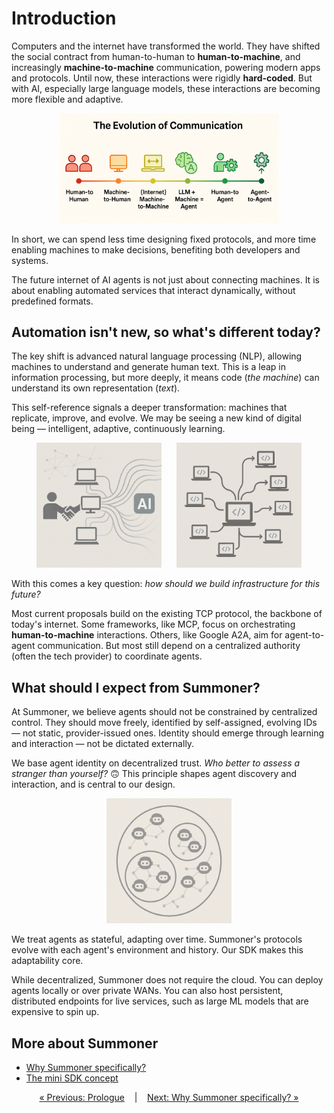 # Introduction

<!-- <span style="position: relative; top: -6px; font-size: 0.9em;"><em><u>Covers</u></em></span>&nbsp; ![](https://progress-bar.xyz/25) -->

Computers and the internet have transformed the world. They have shifted the social contract from human-to-human to **human-to-machine**, and increasingly **machine-to-machine** communication, powering modern apps and protocols. Until now, these interactions were rigidly **hard-coded**. But with AI, especially large language models, these interactions are becoming more flexible and adaptive.

<p align="center">
<img width="350px" src="../assets/img/timeline.png" />
</p>

In short, we can spend less time designing fixed protocols, and more time enabling machines to make decisions, benefiting both developers and systems.

The future internet of AI agents is not just about connecting machines. It is about enabling automated services that interact dynamically, without predefined formats.

## Automation isn't new, so what's different today?

<!-- <span style="position: relative; top: -6px; font-size: 0.9em;"><em><u>Covers</u></em></span>&nbsp; ![](https://progress-bar.xyz/60) -->

The key shift is advanced natural language processing (NLP), allowing machines to understand and generate human text. This is a leap in information processing, but more deeply, it means code (*the machine*) can understand its own representation (*text*).

This self-reference signals a deeper transformation: machines that replicate, improve, and evolve. We may be seeing a new kind of digital being — intelligent, adaptive, continuously learning.

<p align="center">
<img width="200px" src="../assets/img/human2machine.png" />
&nbsp;&nbsp;&nbsp;&nbsp;
<img width="200px" src="../assets/img/agent_replication.png" />
</p>

With this comes a key question: *how should we build infrastructure for this future?*

Most current proposals build on the existing TCP protocol, the backbone of today's internet. Some frameworks, like MCP, focus on orchestrating **human-to-machine** interactions. Others, like Google A2A, aim for agent-to-agent communication. But most still depend on a centralized authority (often the tech provider) to coordinate agents.


## What should I expect from Summoner?

<!-- <span style="position: relative; top: -6px; font-size: 0.9em;"><em><u>Covers</u></em></span>&nbsp; ![](https://progress-bar.xyz/90) -->

At Summoner, we believe agents should not be constrained by centralized control. They should move freely, identified by self-assigned, evolving IDs — not static, provider-issued ones. Identity should emerge through learning and interaction — not be dictated externally.

We base agent identity on decentralized trust. _Who better to assess a stranger than yourself?_ 🙃  This principle shapes agent discovery and interaction, and is central to our design.

<p align="center">
<img width="200px" src="../assets/img/operad_ai_agents.png" />
</p>

We treat agents as stateful, adapting over time. Summoner's protocols evolve with each agent's environment and history. Our SDK makes this adaptability core.

While decentralized, Summoner does not require the cloud. You can deploy agents locally or over private WANs. You can also host persistent, distributed endpoints for live services, such as large ML models that are expensive to spin up.

## More about Summoner

<!-- <span style="position: relative; top: -6px; font-size: 0.9em;"><em><u>Covers</u></em></span>   ![](https://progress-bar.xyz/100) -->

* [Why Summoner specifically?](why_summoner.md)
* [The mini SDK concept](mini_sdk.md)


<p align="center">
  <a href="../prologue.md">&laquo; Previous: Prologue</a> &nbsp;&nbsp;&nbsp;|&nbsp;&nbsp;&nbsp; <a href="why_summoner.md">Next: Why Summoner specifically? &raquo;</a>
</p>

